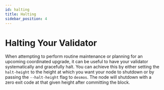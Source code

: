 ```yaml
---
id: halting
title: Halting
sidebar_position: 4
---
```


# Halting Your Validator
When attempting to perform routine maintenance or planning for an upcoming coordinated upgrade, it can be useful to have
your validator systematically and gracefully halt. You can achieve this by either setting the `halt-height` to the
height at which you want your node to shutdown or by passing the `--halt-height` flag to `desmos`. The node will
shutdown with a zero exit code at that given height after committing the block.
